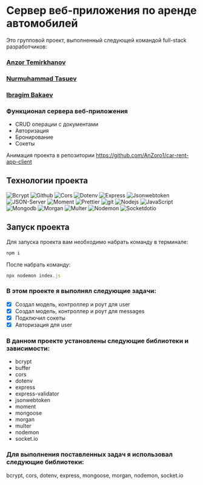 # Сервер веб-приложения по аренде автомобилей

<p>Это групповой проект, выполненный следующей командой full-stack разработчиков: </p>

<h3>
  <a href="https://github.com/AnZoro1">
    Anzor Temirkhanov
  </a>
</h3>

<h3>
  <a href="https://github.com/SoNomad">
   Nurmuhammad Tasuev 
  </a>
</h3>

<h3>
  <a href="https://github.com/raininsnovv">
   Ibragim Bakaev
  </a>
</h3>

### Функционал сервера веб-приложения

- CRUD операции с документами
- Авторизация
- Бронирование
- Сокеты

Анимация проекта в репозитории <a href="https://github.com/AnZoro1/car-rent-app-client"> https://github.com/AnZoro1/car-rent-app-client</a>

## Технологии проекта

<p>
  <img alt="Bcrypt" src="https://img.shields.io/badge/-Bcrypt-45b8d8?style=for-the-badge&logo=letsencrypt&logoColor=white" />
  <img alt="Github" src="https://img.shields.io/badge/-Github-black?style=for-the-badge&logo=github&logoColor=white" />
  <img alt="Cors" src="https://img.shields.io/badge/-Cors-764ABC?style=for-the-badge&logo=corsair&logoColor=white" />
  <img alt="Dotenv" src="https://img.shields.io/badge/-Dotenv-430098?style=for-the-badge&logo=dotenv&logoColor=#ECD53F" />
  <img alt="Express" src="https://img.shields.io/badge/-Express-white?style=for-the-badge&logo=express&logoColor=#000000" />
  <img alt="Jsonwebtoken" src="https://img.shields.io/badge/-Jsonwebtoken-430098?style=for-the-badge&logo=jsonwebtokens&logoColor=#000000" />
  <img alt="JSON-Server" src="https://img.shields.io/badge/-JSON_Server-white?style=for-the-badge&logo=JSON&logoColor=black" />
  <img alt="Moment" src="https://img.shields.io/badge/-Moment-black?style=for-the-badge&logo=react-router&logoColor=orange" />
  <img alt="Prettier" src="https://img.shields.io/badge/-Prettier-grey?style=for-the-badge&logo=Prettier&logoColor=orange" />
  <img alt="git" src="https://img.shields.io/badge/-Git-F05032?style=for-the-badge&logo=git&logoColor=white" />
  <img alt="Nodejs" src="https://img.shields.io/badge/-Nodejs-43853d?style=for-the-badge&logo=Node.js&logoColor=white" />
  <img alt="JavaScript" src="https://img.shields.io/badge/-JavaScript-yellow?style=for-the-badge&logo=JavaScript&logoColor=white" />
   <img alt="Mongodb" src="https://img.shields.io/badge/-Mongodb-45b8d8?style=for-the-badge&logo=mongodb&logoColor=#47A248" />
   <img alt="Morgan" src="https://img.shields.io/badge/-Morgan-430098?style=for-the-badge&logoColor=white" />
   <img alt="Multer" src="https://img.shields.io/badge/-Multer-764ABC?style=for-the-badge&logoColor=white" />
   <img alt="Nodemon" src="https://img.shields.io/badge/-Nodemon-45b8d8?style=for-the-badge&logo=Nodemon&logoColor=#76D04B"/>
   <img alt="Socketdotio" src="https://img.shields.io/badge/-Socket-45b8d8?style=for-the-badge&logo=socketdotio&logoColor=#010101"/>
  
</p>

## Запуск проекта

Для запуска проекта вам необходимо набрать команду в терминале:

```javascript
npm i
```

После набрать команду:

```javascript
npx nodemon index.js
```

### В этом проекте я выполнял следующие задачи:

- [x] Создал модель, контроллер и роут для user
- [x] Создал модель, контроллер и роут для messages
- [x] Подключил сокеты
- [x] Авторизация для user

### В данном проекте установлены следующие библиотеки и зависимости:

- bcrypt
- buffer
- cors
- dotenv
- express
- express-validator
- jsonwebtoken
- moment
- mongoose
- morgan
- multer
- nodemon
- socket.io

### Для выполнения поставленных задач я использовал следующие библиотеки:

bcrypt, cors, dotenv, express, mongoose, morgan, nodemon, socket.io
